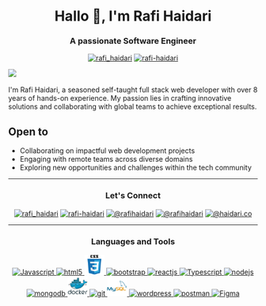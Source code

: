 <h1 align="center">Hallo 👋, I'm Rafi Haidari</h1>
<h3 align="center">A passionate Software Engineer</h3>
<p align="center"> 
    <a href="https://twitter.com/rafi_haidari" target="blank"><img src="https://img.shields.io/twitter/follow/rafi_haidari?logo=twitter&style=for-the-badge" alt="rafi_haidari" /></a>
    <a href="https://www.linkedin.com/in/rafi-haidari" target="blank"><img src="https://img.shields.io/twitter/follow/rafi-haidari?logo=linkedin&style=for-the-badge" alt="rafi-haidari" /></a>
</p>

[![](https://visitcount.itsvg.in/api?id=rafihaidari&label=Profile%20Views&color=1&icon=5&pretty=true)](https://visitcount.itsvg.in)

I'm Rafi Haidari, a seasoned self-taught full stack web developer with over 8 years of hands-on experience. My passion lies in crafting innovative solutions and collaborating with global teams to achieve exceptional results.

## Open to
- Collaborating on impactful web development projects  
- Engaging with remote teams across diverse domains  
- Exploring new opportunities and challenges within the tech community

---

<h3 align="center">Let's Connect</h3>
<p align="center">
<a href="https://twitter.com/rafi_haidari" target="blank"><img align="center" src="https://raw.githubusercontent.com/rahuldkjain/github-profile-readme-generator/master/src/images/icons/Social/twitter.svg" alt="rafi_haidari" height="30" width="40" /></a>
<a href="https://linkedin.com/in/rafi-haidari" target="blank"><img align="center" src="https://raw.githubusercontent.com/rahuldkjain/github-profile-readme-generator/master/src/images/icons/Social/linked-in-alt.svg" alt="rafi-haidari" height="30" width="40" /></a>
<a href="https://medium.com/@rafihaidari" target="blank"><img align="center" src="https://cdn.icon-icons.com/icons2/3042/PNG/512/medium_logo_icon_189268.png" alt="@rafihaidari" height="30" width="40" /></a>
<a href="https://github.com/rafihaidari" target="blank"><img align="center" src="https://raw.githubusercontent.com/rahuldkjain/github-profile-readme-generator/master/src/images/icons/Social/github.svg" alt="@rafihaidari" height="30" width="40" /></a>
<a href="https://haidari.co/" target="blank"><img align="center" src="https://uxwing.com/wp-content/themes/uxwing/download/internet-network-technology/globe-network-icon.png" alt="@haidari.co" height="30" width="30" /></a> 
</p>

---

<h3 align="center">Languages and Tools</h3>
<p align="center">
    <a href="https://developer.mozilla.org/en-US/docs/Web/JavaScript" target="_blank" rel="noreferrer"> <img src="https://upload.wikimedia.org/wikipedia/commons/6/6a/JavaScript-logo.png" alt="Javascript" width="32" height="32"/> </a> 
  <a href="https://developer.mozilla.org/en-US/docs/Web/html" target="_blank" rel="noreferrer"> <img src="https://upload.wikimedia.org/wikipedia/commons/thumb/6/61/HTML5_logo_and_wordmark.svg/120px-HTML5_logo_and_wordmark.svg.png" alt="html5" width="40" height="40"/> </a> 
   <a href="https://developer.mozilla.org/en-US/docs/Web/css" target="_blank" rel="noreferrer"> <img src="https://raw.githubusercontent.com/devicons/devicon/master/icons/css3/css3-original-wordmark.svg" alt="css3" width="40" height="40"/> </a> 
  <a href="https://getbootstrap.com" target="_blank" rel="noreferrer"> <img src="https://upload.wikimedia.org/wikipedia/commons/thumb/b/b2/Bootstrap_logo.svg/2560px-Bootstrap_logo.svg.png" alt="bootstrap" width="40"/> </a> 
  <a href="https://react.dev/" target="_blank" rel="noreferrer"> <img src="https://upload.wikimedia.org/wikipedia/commons/thumb/a/a7/React-icon.svg/2300px-React-icon.svg.png" alt="reactjs" width="35"/> </a> 
  <a href="https://www.typescriptlang.org/" target="_blank" rel="noreferrer"> <img src="https://upload.wikimedia.org/wikipedia/commons/thumb/4/4c/Typescript_logo_2020.svg/2048px-Typescript_logo_2020.svg.png" alt="Typescript" width="35"/> </a>
   <a href="https://nodejs.org/" target="_blank" rel="noreferrer"> <img src="https://upload.wikimedia.org/wikipedia/commons/thumb/7/7e/Node.js_logo_2015.svg/591px-Node.js_logo_2015.svg.png" alt="nodejs" width="140"/> </a>
  <a href="https://www.mongodb.com/" target="_blank" rel="noreferrer"> <img src="https://upload.wikimedia.org/wikipedia/commons/thumb/9/93/MongoDB_Logo.svg/2560px-MongoDB_Logo.svg.png" alt="mongodb" width="140"/> </a>
  <a href="https://www.docker.com/" target="_blank" rel="noreferrer"> <img src="https://raw.githubusercontent.com/devicons/devicon/master/icons/docker/docker-original-wordmark.svg" alt="docker" width="40" height="40"/> </a> 
  <a href="https://git-scm.com/" target="_blank" rel="noreferrer"> <img src="https://www.vectorlogo.zone/logos/git-scm/git-scm-icon.svg" alt="git" width="40" height="40"/> </a>
  <a href="https://www.mysql.com/" target="_blank" rel="noreferrer"> <img src="https://raw.githubusercontent.com/devicons/devicon/master/icons/mysql/mysql-original-wordmark.svg" alt="mysql" width="40" height="40"/> </a>
  <a href="https://wordpress.org/" target="_blank" rel="noreferrer"> <img src="https://upload.wikimedia.org/wikipedia/commons/thumb/9/98/WordPress_blue_logo.svg/1024px-WordPress_blue_logo.svg.png" alt="wordpress" width="40" height="40"/> </a>
  <a href="https://postman.com" target="_blank" rel="noreferrer"> <img src="https://www.vectorlogo.zone/logos/getpostman/getpostman-icon.svg" alt="postman" width="40" height="40"/> </a>
  <a href="https://www.figma.com/" target="_blank" rel="noreferrer"> <img src="https://upload.wikimedia.org/wikipedia/commons/thumb/3/33/Figma-logo.svg/1667px-Figma-logo.svg.png" alt="Figma" height="40"/> </a>

</p>
